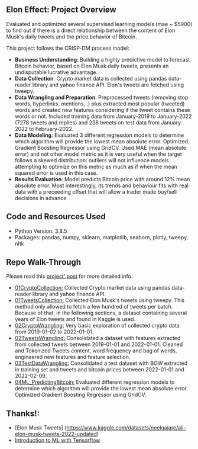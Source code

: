 ## Elon Effect: Project Overview

Evaluated and optimized several supervised learning models (mae ~ $5900) to find out if there is a direct relationship between the content of Elon Musk's daily tweets and the price behavior of Bitcoin. 

This project follows the CRISP-DM process model:
- **Business Understanding**: Building a highly predictive model to forecast Bitcoin behavior, based on Elon Musk daily tweets, presents an undisputable lucrative advantage.  
- **Data Collection**: Crypto market data is collected using pandas data-reader library and yahoo finance API. Elon's tweets are fetched using tweepy.
- **Data Wrangling and Preparation**: Preprocessed tweets (removing stop words, hyperlinks, mentions,..) plus extracted most popular (tweeted) words and created new features considering if the tweet contains these words or not. Included training data from January-2019 to January-2022 (7278 tweets and replies) and 238 tweets on test data from January-2022 to February-2022.
- **Data Modeling**: Evaluated 3 different regression models to determine which algorithm will provide the lowest mean absolute error. Optimized Gradient Boosting Regressor using GridCV. Used MAE (mean absolute error) and not other model metric as it is very useful when the target follows a skewed distribution: outliers will not influence models attempting to optimize on this metric as much as if when the mean squared error is used in this case.
- **Results Evaluation**: Model predicts Bitcoin price with around 12% mean absolute error. Most interestingly, its trends and behaviour fits with real data with a preceeding offset that will allow a trader made buy/sell decisions in advance. 


## Code and Resources Used
- Python Version: 3.8.5
- Packages: pandas, numpy, sklearn, matplotlib, seaborn, plotly, tweepy, nltk


## Repo Walk-Through
Please read this [project' post](https://montsebenito.github.io/elonmusk) for more detailed info.

- [01CryptoCollection:](https://github.com/montsebenito/eloneffect/blob/01CryptoCollection.ipynb) Collected Crypto market data using pandas data-reader library and yahoo finance API.
- [01TweetsCollection:](https://github.com/montsebenito/eloneffect/blob/01TweetsCollection.ipynb) Collected Elon Musk's tweets using tweepy. This method only allowed to fetch a few hundred of tweets per batch. Because of that, in the following sections, a dataset containing several years of Elon tweets and found in Kaggle is used.
- [02CryptoWrangling:](https://github.com/montsebenito/eloneffect/blob/02CryptoWrangling.ipynb) Very basic exploration of collected crypto data from 2019-01-02 to 2022-01-01.
- [02TweetsWrangling:](https://github.com/montsebenito/eloneffect/blob/02TweetsWrangling.ipynb) Consolidated a dataset with features extracted from collected tweets between 2019-01-01 and 2022-01-01. Cleaned and Tokenized Tweets content, word frequency and bag of words, engineered new features and feature selection.
- [03TestDataWrangling:](https://github.com/montsebenito/eloneffect/blob/03TestDataWrangling.ipynb) Consolidated a test dataset with BOW extracted in training set and tweets and bitcoin prices between 2022-01-01 and 2022-02-09.
- [04ML_PredictingBitcoin:](https://github.com/montsebenito/eloneffect/blob/04ML-Bitcoin.ipynb) Evaluated different regression models to determine which algorithm will provide the lowest mean absolute error. Optimized Gradient Boosting Regressor using GridCV.


## Thanks!:
- [Elon Musk Tweets] (https://www.kaggle.com/datasets/neelgajare/all-elon-musk-tweets-2022-updated)
- [Introduction to ML with Tensorflow](https://www.udacity.com/course/intro-to-machine-learning-with-tensorflow-nanodegree--nd230)
